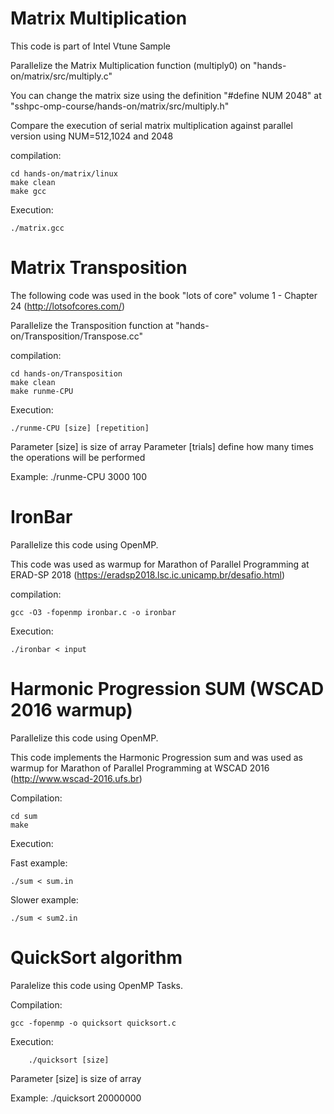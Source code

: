 # Matrix Multiplication

This code is part of Intel Vtune Sample

Parallelize the Matrix Multiplication function (multiply0) on "hands-on/matrix/src/multiply.c"

You can change the matrix size using the definition "#define NUM 2048" at "sshpc-omp-course/hands-on/matrix/src/multiply.h" 

Compare the execution of serial matrix multiplication against parallel version using NUM=512,1024 and 2048

compilation:
```
cd hands-on/matrix/linux
make clean 
make gcc
```

Execution:
```
./matrix.gcc
```

# Matrix Transposition

The following code was used in the book "lots of core" volume 1 - Chapter 24 (http://lotsofcores.com/)

Parallelize the Transposition function at "hands-on/Transposition/Transpose.cc"

compilation:
```
cd hands-on/Transposition
make clean 
make runme-CPU
```

Execution:
```
./runme-CPU [size] [repetition]
```

Parameter [size] is size of array
Parameter [trials] define how many times the operations will be performed

Example: ./runme-CPU 3000 100

# IronBar 

Parallelize this code using OpenMP.

This code was used as warmup for Marathon of Parallel Programming at ERAD-SP 2018 (https://eradsp2018.lsc.ic.unicamp.br/desafio.html)

compilation:
```
gcc -O3 -fopenmp ironbar.c -o ironbar
```
Execution:
```
./ironbar < input
```

# Harmonic Progression SUM (WSCAD 2016 warmup)​

Parallelize this code using OpenMP.

This code implements the Harmonic Progression sum and was used as warmup for Marathon of Parallel Programming at WSCAD 2016 (http://www.wscad-2016.ufs.br)

Compilation:
```
cd sum
make
```

Execution:

Fast example:
```
./sum < sum.in
```

Slower example:
```
./sum < sum2.in
```

# QuickSort algorithm

Paralelize this code using OpenMP Tasks.

Compilation:
```
gcc -fopenmp -o quicksort quicksort.c
```
	
Execution:
```
    ./quicksort [size] 
```
Parameter [size] is size of array

Example: ./quicksort 20000000
